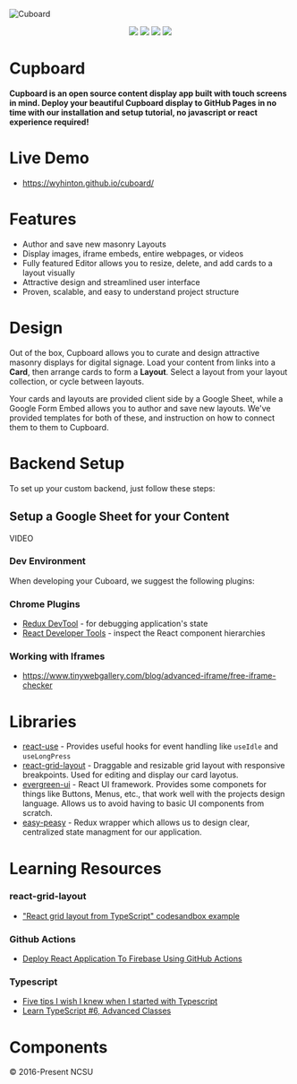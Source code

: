 ![Cuboard](.public/CUBOARD_LOGO_CENTERED.svg)

<p align="center">
<img src = "https://github.com/wyhinton/dx_display_iframe_prototype/actions/workflows/firebase.js.yml/badge.svg">
<img src = "https://img.shields.io/badge/License-MIT-yellow.svg">
<img src = "https://badges.aleen42.com/src/typescript.svg">
<img src = "https://badges.aleen42.com/src/react.svg">
</p>

# Cupboard

**Cupboard is an open source content display app built with touch screens in mind. Deploy your beautiful Cupboard display to GitHub Pages in no time with our installation and setup tutorial, no javascript or react experience required!**

# Live Demo

- https://wyhinton.github.io/cuboard/

# Features
- Author and save new masonry Layouts
- Display images, iframe embeds, entire webpages, or videos
- Fully featured Editor allows you to resize, delete, and add cards to a layout visually
- Attractive design and streamlined user interface
- Proven, scalable, and easy to understand project structure

# Design
Out of the box, Cupboard allows you to curate and design attractive masonry displays for digital signage. Load your content from links into a **Card**, then arrange cards to form a **Layout**. Select a layout from your layout collection, or cycle between layouts.

Your cards and layouts are provided client side by a Google Sheet, while a Google Form Embed allows you to author and save new layouts. We've provided templates for both of these, and instruction on how to connect them to them to Cupboard.


# Backend Setup

To set up your custom backend, just follow these steps:

## Setup a Google Sheet for your Content

VIDEO

### Dev Environment

When developing your Cuboard, we suggest the following plugins:

### Chrome Plugins

- [Redux DevTool](https://chrome.google.com/webstore/detail/redux-devtools/lmhkpmbekcpmknklioeibfkpmmfibljd?hl=en) - for debugging application's state
- [React Developer Tools](https://chrome.google.com/webstore/detail/react-developer-tools/fmkadmapgofadopljbjfkapdkoienihi?hl=en) - inspect the React component hierarchies

### Working with Iframes

- https://www.tinywebgallery.com/blog/advanced-iframe/free-iframe-checker

# Libraries

- [react-use](https://github.com/streamich/react-use#readme) - Provides useful hooks for event handling like `useIdle` and `useLongPress`
- [react-grid-layout](https://github.com/react-grid-layout/react-grid-layout) - Draggable and resizable grid layout with responsive breakpoints. Used for editing and display our card layotus.
- [evergreen-ui](https://github.com/segmentio/evergreen) - React UI framework. Provides some componets for things like Buttons, Menus, etc., that work well with the projects design language. Allows us to avoid having to basic UI components from scratch.
- [easy-peasy](https://github.com/ctrlplusb/easy-peasy) - Redux wrapper which allows us to design clear, centralized state managment for our application.

# Learning Resources

### react-grid-layout

- ["React grid layout from TypeScript" codesandbox example](https://codesandbox.io/s/react-grid-layout-from-typescript-forked-46zp2)

### Github Actions

- [Deploy React Application To Firebase Using GitHub Actions](https://www.youtube.com/watch?v=kLEp5tGDqcI)

### Typescript

- [Five tips I wish I knew when I started with Typescript](https://codeburst.io/five-tips-i-wish-i-knew-when-i-started-with-typescript-c9e8609029db)
- [Learn TypeScript #6, Advanced Classes](https://www.youtube.com/watch?v=OaxeCPWTdcA)

# Components

&copy; 2016-Present NCSU
